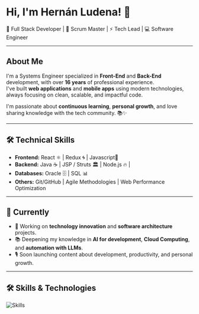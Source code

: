 # Hi, I'm Hernán Ludena! 👋

🚀 Full Stack Developer | 🎯 Scrum Master | ⚡ Tech Lead | 💻 Software Engineer

---

## About Me

I'm a Systems Engineer specialized in **Front-End** and **Back-End** development, with over **16 years** of professional experience.  
I've built **web applications** and **mobile apps** using modern technologies, always focusing on clean, scalable, and impactful code.

I'm passionate about **continuous learning**, **personal growth**, and love sharing knowledge with the tech community. 📚✨

---

## 🛠️ Technical Skills

- **Frontend:** React ⚛️ | Redux 🌀 | Javascript🚀 
- **Backend:** Java ☕ | JSP / Struts 🏛️ | Node.js 🔥 |
- **Databases:** Oracle 🗄️ | SQL 📊
- **Others:** Git/GitHub | Agile Methodologies | Web Performance Optimization

---

## 🎯 Currently

- 🔭 Working on **technology innovation** and **software architecture** projects.
- 📚 Deepening my knowledge in **AI for development**, **Cloud Computing**, and **automation with LLMs**.
- 🎙️ Soon launching content about development, productivity, and personal growth.

---

## 🛠️ Skills & Technologies

<p>
  <img src="https://skillicons.dev/icons?i=react,redux,js,ts,html,css,java,git,github,aws,azure,linux,bash,bitbucket,docker,eclipse,html,linux,maven,mysql,postgres,spring,ubuntu,vscode" alt="Skills" />
</p>

